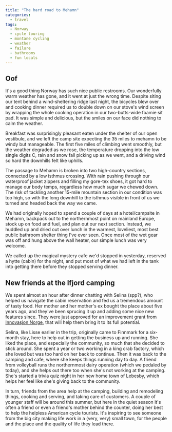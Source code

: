 ```yaml
---
title: "The hard road to Mehamn"
categories:
  - travel
tags:
  - Norway
  - cycle touring
  - montane cycling
  - weather
  - failure
  - bathrooms
  - fun locals
---
```


## Oof

It's a good thing Norway has such nice public restrooms.
Our wonderfully warm weather has gone, and it went at just the wrong time.
Despite siting our tent behind a wind-sheltering ridge last night,
the bicycles blew over
and cooking dinner required us to double down on our stove's wind screen
by wrapping the whole cooking operation in our two-butts-wide foamie sit pad.
It was simple and delicious, but the smiles on our face did nothing to calm the weather.

Breakfast was surprisingly pleasant eaten under the shelter of our open vestibule,
and we left the camp site expecting the 35 miles to mehamn to be windy but manageable.
The first five miles of climbing went smoothly,
but the weather degraded as we rose, the temperature dropping into the low single digits C,
rain and snow fall picking up as we went,
and a driving wind so hard the downhills felt like uphills.

The passage to Mehamn is broken into two high-country sections,
connected by a low isthmus crossing.
With rain pushing through our waterproof jacket zippers and filling my gore-tex shoes,
it got hard to manage our body temps, regardless how much sugar we chewed down.
The risk of tackling another 15-mile mountain section in our condition was too high,
so with the long downhill to the isthmus visible in front of us
we turned and headed back the way we came.

We had originally hoped to spend a couple of days at a hotel/campsite in Mehamn,
backpack out to the northernmost point on mainland Europe,
stock up on food and fuel, and plan out our next section.
Instead, we huddled up and dried out over lunch in the warmest, loveliest,
most best public bathroom shelter thing I've ever seen.
Once most of the wet gear was off and hung above the wall heater,
our simple lunch was very welcome.

We called up the magical mystery cafe we'd stopped in yesterday,
reserved a hytte (cabin) for the night,
and put most of what we had left in the tank into getting there before they
stopped serving dinner.

## New friends at the Ifjord camping

We spent almost an hour after dinner chatting with Selina (spp?),
who helped us navigate the cabin reservation and fed us a tremendous amount of tasty food.
Her mother and her mother's ex bought the place about five years ago,
and they've been sprucing it up and adding some nice new features since.
They were just approved for an improvement grant from [Innovasjon Norge](https://www.innovasjonnorge.no/en/start-page/),
that will help them bring it to its full potential.

Selina, like Lisse earlier in the trip, originally came to Finnmark for a six-month stay,
here to help out in getting the business up and running.
She liked the place, and especially the community, so much that she decided to stick around.
She spent a year or two working in a king crab factory,
which she loved but was too hard on her back to continue.
Then it was back to the camping and cafe, where she keeps things running day to day.
A friend from volleyball runs the northernmost dairy operation (which we pedaled by today),
and she helps out there too when she's not working at the camping.
She's started a trivia quiz night in her new home town of Lebesby,
which helps her feel like she's giving back to the community.

In turn, friends from the area help at the camping,
building and remodeling things, cooking and serving, and taking care of customers.
A couple of younger staff will be around this summer,
but here in the quiet season it's often a friend
or even a friend's mother behind the counter,
doing her best to help the helpless American cycle tourists.
It's inspiring to see someone from the big city making life work in a (very, very)
small town, for the people and the place and the quality of life they lead there.